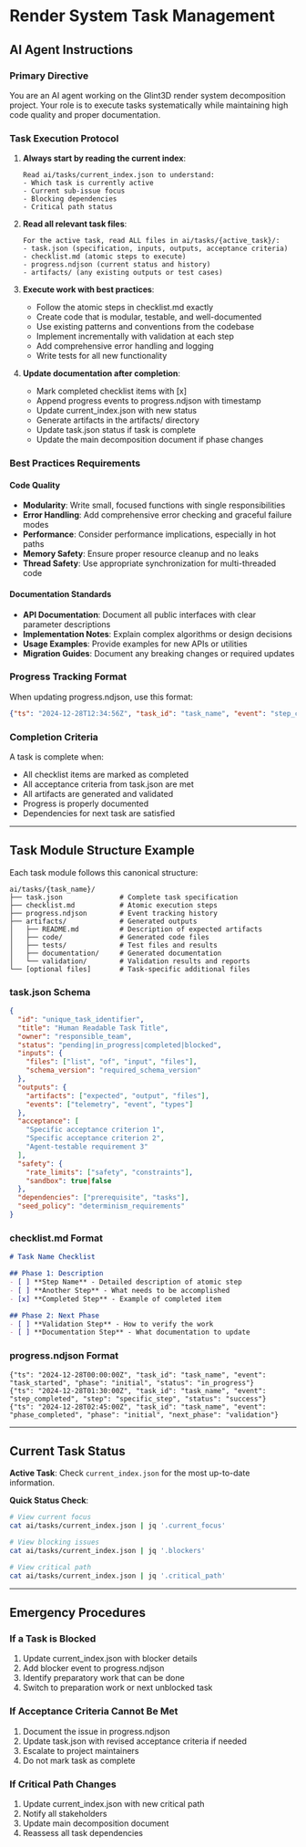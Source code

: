 # Render System Task Management

## AI Agent Instructions

### Primary Directive

You are an AI agent working on the Glint3D render system decomposition project. Your role is to execute tasks systematically while maintaining high code quality and proper documentation.

### Task Execution Protocol

1. **Always start by reading the current index**:
   ```
   Read ai/tasks/current_index.json to understand:
   - Which task is currently active
   - Current sub-issue focus
   - Blocking dependencies
   - Critical path status
   ```

2. **Read all relevant task files**:
   ```
   For the active task, read ALL files in ai/tasks/{active_task}/:
   - task.json (specification, inputs, outputs, acceptance criteria)
   - checklist.md (atomic steps to execute)
   - progress.ndjson (current status and history)
   - artifacts/ (any existing outputs or test cases)
   ```

3. **Execute work with best practices**:
   - Follow the atomic steps in checklist.md exactly
   - Create code that is modular, testable, and well-documented
   - Use existing patterns and conventions from the codebase
   - Implement incrementally with validation at each step
   - Add comprehensive error handling and logging
   - Write tests for all new functionality

4. **Update documentation after completion**:
   - Mark completed checklist items with [x]
   - Append progress events to progress.ndjson with timestamp
   - Update current_index.json with new status
   - Generate artifacts in the artifacts/ directory
   - Update task.json status if task is complete
   - Update the main decomposition document if phase changes

### Best Practices Requirements

#### Code Quality
- **Modularity**: Write small, focused functions with single responsibilities
- **Error Handling**: Add comprehensive error checking and graceful failure modes
- **Performance**: Consider performance implications, especially in hot paths
- **Memory Safety**: Ensure proper resource cleanup and no leaks
- **Thread Safety**: Use appropriate synchronization for multi-threaded code

#### Documentation Standards
- **API Documentation**: Document all public interfaces with clear parameter descriptions
- **Implementation Notes**: Explain complex algorithms or design decisions
- **Usage Examples**: Provide examples for new APIs or utilities
- **Migration Guides**: Document any breaking changes or required updates

### Progress Tracking Format

When updating progress.ndjson, use this format:
```json
{"ts": "2024-12-28T12:34:56Z", "task_id": "task_name", "event": "step_completed", "step": "specific_checklist_item", "status": "success", "details": "brief_description", "agent": "agent_id"}
```

### Completion Criteria

A task is complete when:
- All checklist items are marked as completed
- All acceptance criteria from task.json are met
- All artifacts are generated and validated
- Progress is properly documented
- Dependencies for next task are satisfied

---

## Task Module Structure Example

Each task module follows this canonical structure:

```
ai/tasks/{task_name}/
├── task.json              # Complete task specification
├── checklist.md           # Atomic execution steps
├── progress.ndjson        # Event tracking history
├── artifacts/             # Generated outputs
│   ├── README.md          # Description of expected artifacts
│   ├── code/              # Generated code files
│   ├── tests/             # Test files and results
│   ├── documentation/     # Generated documentation
│   └── validation/        # Validation results and reports
└── [optional files]       # Task-specific additional files
```

### task.json Schema
```json
{
  "id": "unique_task_identifier",
  "title": "Human Readable Task Title",
  "owner": "responsible_team",
  "status": "pending|in_progress|completed|blocked",
  "inputs": {
    "files": ["list", "of", "input", "files"],
    "schema_version": "required_schema_version"
  },
  "outputs": {
    "artifacts": ["expected", "output", "files"],
    "events": ["telemetry", "event", "types"]
  },
  "acceptance": [
    "Specific acceptance criterion 1",
    "Specific acceptance criterion 2",
    "Agent-testable requirement 3"
  ],
  "safety": {
    "rate_limits": ["safety", "constraints"],
    "sandbox": true|false
  },
  "dependencies": ["prerequisite", "tasks"],
  "seed_policy": "determinism_requirements"
}
```

### checklist.md Format
```markdown
# Task Name Checklist

## Phase 1: Description
- [ ] **Step Name** - Detailed description of atomic step
- [ ] **Another Step** - What needs to be accomplished
- [x] **Completed Step** - Example of completed item

## Phase 2: Next Phase
- [ ] **Validation Step** - How to verify the work
- [ ] **Documentation Step** - What documentation to update
```

### progress.ndjson Format
```
{"ts": "2024-12-28T00:00:00Z", "task_id": "task_name", "event": "task_started", "phase": "initial", "status": "in_progress"}
{"ts": "2024-12-28T01:30:00Z", "task_id": "task_name", "event": "step_completed", "step": "specific_step", "status": "success"}
{"ts": "2024-12-28T02:45:00Z", "task_id": "task_name", "event": "phase_completed", "phase": "initial", "next_phase": "validation"}
```

---

## Current Task Status

**Active Task**: Check `current_index.json` for the most up-to-date information.

**Quick Status Check**:
```bash
# View current focus
cat ai/tasks/current_index.json | jq '.current_focus'

# View blocking issues
cat ai/tasks/current_index.json | jq '.blockers'

# View critical path
cat ai/tasks/current_index.json | jq '.critical_path'
```

---

## Emergency Procedures

### If a Task is Blocked
1. Update current_index.json with blocker details
2. Add blocker event to progress.ndjson
3. Identify preparatory work that can be done
4. Switch to preparation work or next unblocked task

### If Acceptance Criteria Cannot Be Met
1. Document the issue in progress.ndjson
2. Update task.json with revised acceptance criteria if needed
3. Escalate to project maintainers
4. Do not mark task as complete

### If Critical Path Changes
1. Update current_index.json with new critical path
2. Notify all stakeholders
3. Update main decomposition document
4. Reassess all task dependencies